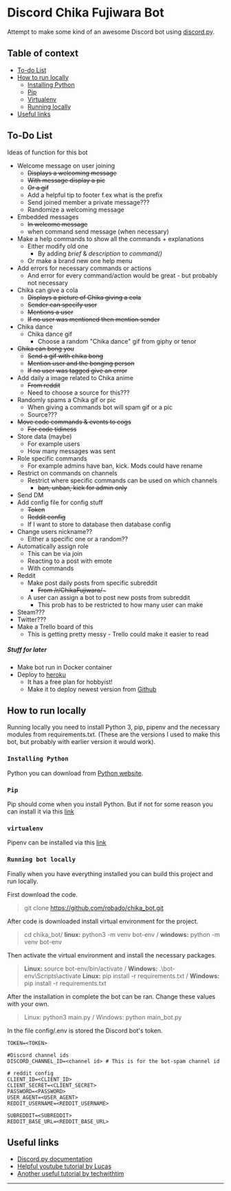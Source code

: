 # Discord Chika Fujiwara Bot
Attempt to make some kind of an awesome Discord bot using [discord.py](https://discordpy.readthedocs.io/en/latest/).

## Table of context 
- [To-do List](#to-do-list)
- [How to run locally](#how-to-run-locally)
    - [Installing Python](#installing-python)
    - [Pip](#pip)
    - [Virtualenv](#virtualenv)
    - [Running locally](#running-bot-locally)
- [Useful links](#useful-links)

## To-Do List
Ideas of function for this bot

* Welcome message on user joining  
    * ~~Displays a welcoming message~~ 
    * ~~With message display a pic~~ 
    * ~~Or a gif~~
    * Add a helpful tip to footer f.ex what is the prefix
    * Send joined member a private message??? 
    * Randomize a welcoming message
* Embedded messages
    * ~~In welcome message~~
    * when command send message (when necessary)
* Make a help commands to show all the commands + explanations
    * Either modify old one
        * By adding *brief* & *description* to *command()*
    * Or make a brand new one help menu
* Add errors for necessary commands or actions
    * And error for every command/action would be great - but probably not necessary
* Chika can give a cola
    * ~~Displays a picture of Chika giving a cola~~ 
    * ~~Sender can specify user~~
    * ~~Mentions a user~~
    * ~~If no user was mentioned then mention sender~~
* Chika dance
    * Chika dance gif
        * Choose a random "Chika dance" gif from giphy or tenor
* ~~Chika can bong you~~
    * ~~Send a gif with chika bong~~
    * ~~Mention user and the bonging person~~
    * ~~If no user was tagged give an error~~
* Add daily a image related to Chika anime
    * ~~From reddit~~
    * Need to choose a source for this???
* Randomly spams a Chika gif or pic
    * When giving a commands bot will spam gif or a pic
    * Source???
* ~~Move code commands & events to cogs~~
    * ~~For code tidiness~~
* Store data (maybe)
    * For example users
    * How many messages was sent
* Role specific commands
    * For example admins have ban, kick. Mods could have rename
* Restrict on commands on channels
    * Restrict where specific commands can be used on which channels
        * ~~ban, unban, kick for admin only~~
* Send DM
* Add config file for config stuff
    * ~~Token~~
    * ~~Reddit config~~
    * If I want to store to database then database config
* Change users nickname??
    * Either a specific one or a random??
* Automatically assign role
    * This can be via join
    * Reacting to a post with emote
    * With commands
* Reddit
    * Make post daily posts from specific subreddit
        * ~~From /r/ChikaFujiwara/~~~
    * A user can assign a bot to post new posts from subreddit
        * This prob has to be restricted to how many user can make
* Steam???
* Twitter???
* Make a Trello board of this
    * This is getting pretty messy - Trello could make it easier to read

##### Stuff for later
* Make bot run in Docker container
* Deploy to [heroku](https://www.heroku.com/)
    * It has a free plan for hobbyist!
    * Make it to deploy newest version from [Github](https://github.com/)
    
## How to run locally
Running locally you need to install Python 3, pip, pipenv and the necessary modules from requirements.txt. (These are
 the
 versions I used to
 make
 this bot, but probably with earlier version it would work).

### `Installing Python`  
Python you can download from [Python website](https://www.python.org/downloads/).

### `Pip`  
Pip should come when you install Python. But if not for some reason you can install it via this [link](https://pip.pypa.io/en/stable/installing/)

### `virtualenv`  
Pipenv can be installed via this [link](https://packaging.python.org/guides/installing-using-pip-and-virtual-environments/)

### `Running bot locally`  
Finally when you have everything installed you can build this project and run locally. 

First download the code.
> git clone https://github.com/robado/chika_bot.git

After code is downloaded install virtual environment for the project.
> cd chika_bot/
**linux:** python3 -m venv bot-env / **windows:** python -m venv bot-env

Then activate the virtual environment and install the necessary packages.
> **Linux:** source bot-env/bin/activate / **Windows:** .\bot-env\Scripts\activate
> **Linux:** pip install -r requirements.txt / **Windows:** pip install -r requirements.txt 

After the installation in complete the bot can be ran. Change these values with your own.
> Linux: python3 main.py / Windows: python main_bot.py

In the file config/.env is stored the Discord bot's token. 
```
TOKEN=<TOKEN>

#Discord channel ids
DISCORD_CHANNEL_ID=<channel id> # This is for the bot-spam channel id

# reddit config
CLIENT_ID=<CLIENT_ID>
CLIENT_SECRET=<CLIENT_SECRET>
PASSWORD=<PASSWORD>
USER_AGENT=<USER_AGENT>
REDDIT_USERNAME=<REDDIT_USERNAME>

SUBREDDIT=<SUBREDDIT>
REDDIT_BASE_URL=<REDDIT_BASE_URL>
```

## Useful links
* [Discord.py documentation](https://discordpy.readthedocs.io/en/latest/)
* [Helpful youtube tutorial by Lucas](https://www.youtube.com/watch?v=nW8c7vT6Hl4&list=PLW3GfRiBCHOhfVoiDZpSz8SM_HybXRPzZ)
* [Another useful tutorial by techwithtim](https://techwithtim.net/tutorials/discord-py/)
---
